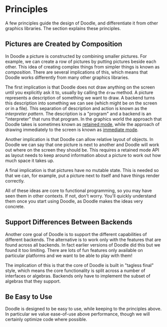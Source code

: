 # Principles

A few principles guide the design of Doodle, and differentiate it from other graphics libraries. The section explains these principles.


## Pictures are Created by Composition

In Doodle a picture is constructed by combining smaller pictures. For example, we can create a row of pictures by putting pictures beside each other. This idea of creating complex things from simpler things is known as *composition*.
There are several implications of this, which means that Doodle works differently from many other graphics libraries. 

The first implication is that Doodle does not draw anything on the screen until you explicitly ask it to, usually by calling the `draw` method. A picture represents a description of something we want to draw. A backend turns this description into something we can see (which might be on the screen or in a file). This separation of description and action is known as the *interpreter pattern*. The description is a "program" and a backend is an "interpreter" that runs that program. In the graphics world the approach that Doodle takes is sometimes known as [retained mode][retained-mode], while the approach of drawing immediately to the screen is known as [immediate mode][immediate-mode].

Another implication is that Doodle can allow relative layout of objects. In Doodle we can say that one picture is next to another and Doodle will work out where on the screen they should be. This requires a retained mode API as layout needs to keep around information about a picture to work out how much space it takes up.

A final implication is that pictures have no mutable state. This is needed so that we can, for example, put a picture next to itself and have things render correctly.

All of these ideas are core to functional programming, so you may have seen them in other contexts. If not, don't worry. You'll quickly understand them once you start using Doodle, as Doodle makes the ideas very concrete.


## Support Differences Between Backends

Another core goal of Doodle is to support the different capabilities of different backends. The alternative is to work only with the features that are found across all backends. In fact earlier versions of Doodle did this but we found it too limiting. There are lots of fun features only available on particular platforms and we want to be able to play with them!

The implication of this is that the core of Doodle is built in "tagless final" style, which means the core functionality is split across a number of interfaces or algebras. Backends only have to implement the subset of algebras that they support. 


## Be Easy to Use

Doodle is designed to be easy to use, while keeping to the principles above. In particular we value ease-of-use above performance, though we will certainly optimize code where possible.

[retained-mode]: https://en.wikipedia.org/wiki/Retained_mode
[immediate-mode]: https://en.wikipedia.org/wiki/Immediate_mode_(computer_graphics)
